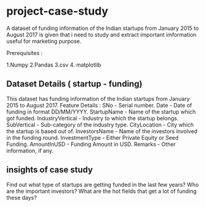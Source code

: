 # project-case-study

A dataset of funding information of the Indian startups from January 2015 to August 2017 is given that i need to study and extract important imformation useful for marketing purpose.

Prerequisites :

1.Numpy 2.Pandas 3.csv 4. matplotlib

## Dataset Details ( startup - funding)

This dataset has funding information of the Indian startups from January 2015 to August 2017.
Feature Details :
SNo - Serial number.
Date - Date of funding in format DD/MM/YYYY.
StartupName - Name of the startup which got funded.
IndustryVertical - Industry to which the startup belongs.
SubVertical - Sub-category of the industry type.
CityLocation - City which the startup is based out of.
InvestorsName - Name of the investors involved in the funding round.
InvestmentType - Either Private Equity or Seed Funding.
AmountInUSD - Funding Amount in USD.
Remarks - Other information, if any.

## insights of case study

Find out what type of startups are getting funded in the last few years?
Who are the important investors?
What are the hot fields that get a lot of funding these days?
